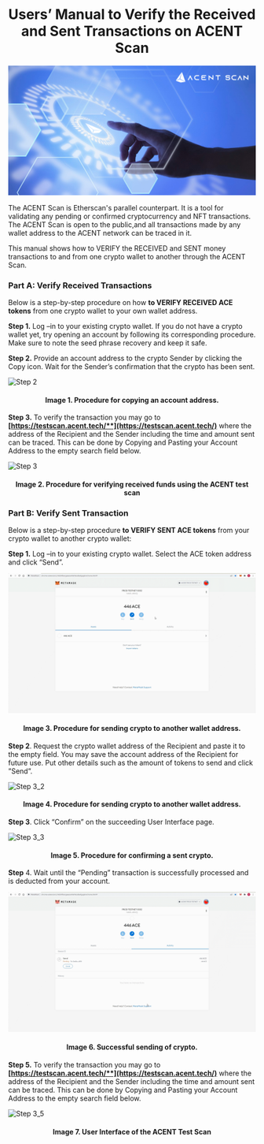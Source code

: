 ﻿<h1 align="center">
 Users’ Manual to Verify the Received and Sent Transactions on ACENT Scan
</h1>
<p align="center">
  <img src="/images/Acent_scan.png?raw=true" alt="Sublime's custom image"/>
</p>

The ACENT Scan is Etherscan's parallel counterpart. It is a tool for validating any pending or confirmed cryptocurrency and NFT transactions. The ACENT Scan is open to the public,and all transactions made by any wallet address to the ACENT network can be traced in it.

This manual shows how to VERIFY the RECEIVED and SENT money transactions to and from one crypto wallet to another through the ACENT Scan.

### Part A: Verify Received Transactions

Below is a step-by-step procedure on how **to VERIFY RECEIVED ACE tokens** from one crypto wallet to your own wallet address.

**Step 1.** Log –in to your existing crypto wallet. If you do not have a crypto wallet yet, try opening an account by following its corresponding procedure. Make sure to note the seed phrase recovery and keep it safe.

**Step 2.** Provide an account address to the crypto Sender by clicking the Copy icon. Wait for the Sender’s confirmation that the crypto has been sent.

<img src="/images/Acent%20Scan%201.gif?raw=true" alt="Step 2"/>
<h4 align="center">
 Image 1. Procedure for copying an account address.
</h4>

**Step 3.** To verify the transaction you may go to **[https://testscan.acent.tech/**](https://testscan.acent.tech/)** where the address of the Recipient and the Sender including the time and amount sent can be traced. This can be done by Copying and Pasting your Account Address to the empty search field below.

<img src="/images/AcentScan2.gif?raw=true" alt="Step 3"/>
<h4 align="center">
 Image 2. Procedure for verifying received funds using the ACENT test scan
</h4>

### Part B: Verify Sent Transaction

Below is a step-by-step procedure **to VERIFY SENT ACE tokens** from your crypto wallet to another crypto wallet:

**Step 1.** Log –in to your existing crypto wallet. Select the ACE token address and click “Send”.

<img src="/images/AcentScan3.gif?raw=true" alt="Step 3_1"/>

<h4 align="center">
 Image 3. Procedure for sending crypto to another wallet address.
</h4>

**Step 2**. Request the crypto wallet address of the Recipient and paste it to the empty field. You may save the account address of the Recipient for future use. Put other details such as the amount of tokens to send and click ”Send”.

<img src="/images/AcentScan4.gif?raw=true" alt="Step 3_2"/>
<h4 align="center">
 Image 4. Procedure for sending crypto to another wallet address.
</h4>

 **Step 3**. Click “Confirm” on the succeeding User Interface page.
 
<img src="/images/AcentScan5.gif?raw=true" alt="Step 3_3"/>

<h4 align="center">
 Image 5. Procedure for confirming a sent crypto.
</h4>

**Step** 4. Wait until the “Pending” transaction is successfully processed and is deducted from your account.

<img src="/images/AcentScan6.gif?raw=true" alt="Step 3_4"/>

<h4 align="center">
 Image 6. Successful sending of crypto.
</h4>

**Step 5.** To verify the transaction you may go to **[https://testscan.acent.tech/**](https://testscan.acent.tech/)** where the address of the Recipient and the Sender including the time and amount sent can be traced. This can be done by Copying and Pasting your Account Address to the empty search field below.

<img src="/images/AcentScan2.gif?raw=true" alt="Step 3_5"/>

<h4 align="center">
 Image 7. User Interface of the ACENT Test Scan
</h4>
